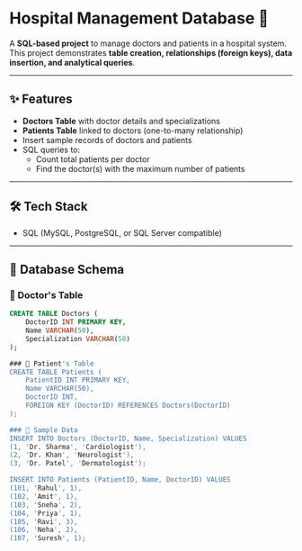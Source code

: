 # Hospital Management Database 🏥

A **SQL-based project** to manage doctors and patients in a hospital system.  
This project demonstrates **table creation, relationships (foreign keys), data insertion, and analytical queries**.

---

## ✨ Features
- **Doctors Table** with doctor details and specializations  
- **Patients Table** linked to doctors (one-to-many relationship)  
- Insert sample records of doctors and patients  
- SQL queries to:
  - Count total patients per doctor  
  - Find the doctor(s) with the maximum number of patients  

---

## 🛠️ Tech Stack
- SQL (MySQL, PostgreSQL, or SQL Server compatible)  

---

## 📂 Database Schema

### 🔹 Doctor's Table
```sql
CREATE TABLE Doctors (
    DoctorID INT PRIMARY KEY,
    Name VARCHAR(50),
    Specialization VARCHAR(50)
);

### 🔹 Patient's Table
CREATE TABLE Patients (
    PatientID INT PRIMARY KEY,
    Name VARCHAR(50),
    DoctorID INT,
    FOREIGN KEY (DoctorID) REFERENCES Doctors(DoctorID)
);

### 🔹 Sample Data
INSERT INTO Doctors (DoctorID, Name, Specialization) VALUES
(1, 'Dr. Sharma', 'Cardiologist'),
(2, 'Dr. Khan', 'Neurologist'),
(3, 'Dr. Patel', 'Dermatologist');

INSERT INTO Patients (PatientID, Name, DoctorID) VALUES
(101, 'Rahul', 1),
(102, 'Amit', 1),
(103, 'Sneha', 2),
(104, 'Priya', 1),
(105, 'Ravi', 3),
(106, 'Neha', 2),
(107, 'Suresh', 1);
